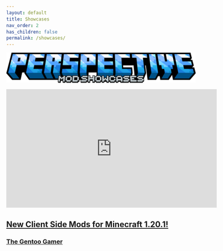 ```yaml
---
layout: default
title: Showcases
nav_order: 2
has_children: false
permalink: /showcases/
---
```

![](https://raw.githubusercontent.com/MCLegoMan/Perspective/1.20.x/docs/img/titles/mod_showcases.png)
<br>
<div id="TheGentooGamer">
<iframe width="560" height="315" src="https://www.youtube-nocookie.com/embed/Yo2tEApUyW4" title="YouTube video player" frameborder="0" allow="accelerometer; autoplay; clipboard-write; encrypted-media; gyroscope; picture-in-picture; web-share" allowfullscreen> </iframe>
<h2><a href="https://www.youtube.com/watch?v=Yo2tEApUyW4">New Client Side Mods for Minecraft 1.20.1!</a></h2>
<h3><a href="https://www.youtube.com/@TheGentooGamer">The Gentoo Gamer</a></h3>
</div>